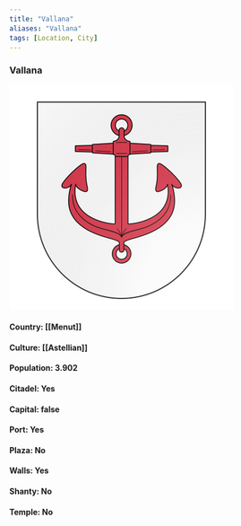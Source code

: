```yaml
---
title: "Vallana"
aliases: "Vallana"
tags: [Location, City]
---
```

### Vallana
![](attachment/a1c71f891783fe2479c910337a6a8fb6.svg)

#### Country: [[Menut]]

#### Culture: [[Astellian]]

#### Population: 3.902

#### Citadel: Yes

#### Capital: false

#### Port: Yes

#### Plaza: No

#### Walls: Yes

#### Shanty: No

#### Temple: No

